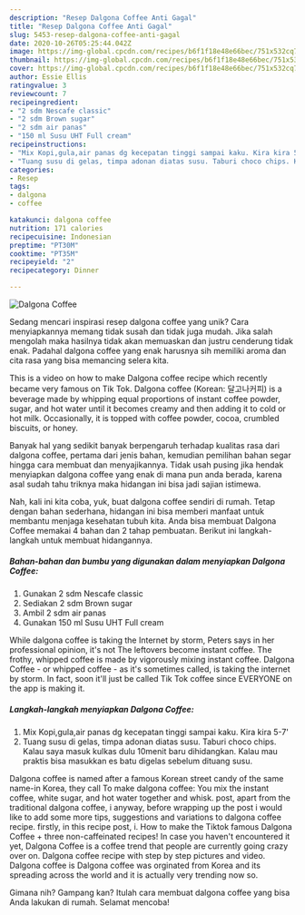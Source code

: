 ```yaml
---
description: "Resep Dalgona Coffee Anti Gagal"
title: "Resep Dalgona Coffee Anti Gagal"
slug: 5453-resep-dalgona-coffee-anti-gagal
date: 2020-10-26T05:25:44.042Z
image: https://img-global.cpcdn.com/recipes/b6f1f18e48e66bec/751x532cq70/dalgona-coffee-foto-resep-utama.jpg
thumbnail: https://img-global.cpcdn.com/recipes/b6f1f18e48e66bec/751x532cq70/dalgona-coffee-foto-resep-utama.jpg
cover: https://img-global.cpcdn.com/recipes/b6f1f18e48e66bec/751x532cq70/dalgona-coffee-foto-resep-utama.jpg
author: Essie Ellis
ratingvalue: 3
reviewcount: 7
recipeingredient:
- "2 sdm Nescafe classic"
- "2 sdm Brown sugar"
- "2 sdm air panas"
- "150 ml Susu UHT Full cream"
recipeinstructions:
- "Mix Kopi,gula,air panas dg kecepatan tinggi sampai kaku. Kira kira 5-7&#39;"
- "Tuang susu di gelas, timpa adonan diatas susu. Taburi choco chips. Kalau saya masuk kulkas dulu 10menit baru dihidangkan. Kalau mau praktis bisa masukkan es batu digelas sebelum dituang susu."
categories:
- Resep
tags:
- dalgona
- coffee

katakunci: dalgona coffee 
nutrition: 171 calories
recipecuisine: Indonesian
preptime: "PT30M"
cooktime: "PT35M"
recipeyield: "2"
recipecategory: Dinner

---
```



![Dalgona Coffee](https://img-global.cpcdn.com/recipes/b6f1f18e48e66bec/751x532cq70/dalgona-coffee-foto-resep-utama.jpg)

Sedang mencari inspirasi resep dalgona coffee yang unik? Cara menyiapkannya memang tidak susah dan tidak juga mudah. Jika salah mengolah maka hasilnya tidak akan memuaskan dan justru cenderung tidak enak. Padahal dalgona coffee yang enak harusnya sih memiliki aroma dan cita rasa yang bisa memancing selera kita.

This is a video on how to make Dalgona coffee recipe which recently became very famous on Tik Tok. Dalgona coffee (Korean: 달고나커피) is a beverage made by whipping equal proportions of instant coffee powder, sugar, and hot water until it becomes creamy and then adding it to cold or hot milk. Occasionally, it is topped with coffee powder, cocoa, crumbled biscuits, or honey.

Banyak hal yang sedikit banyak berpengaruh terhadap kualitas rasa dari dalgona coffee, pertama dari jenis bahan, kemudian pemilihan bahan segar hingga cara membuat dan menyajikannya. Tidak usah pusing jika hendak menyiapkan dalgona coffee yang enak di mana pun anda berada, karena asal sudah tahu triknya maka hidangan ini bisa jadi sajian istimewa.


Nah, kali ini kita coba, yuk, buat dalgona coffee sendiri di rumah. Tetap dengan bahan sederhana, hidangan ini bisa memberi manfaat untuk membantu menjaga kesehatan tubuh kita. Anda bisa membuat Dalgona Coffee memakai 4 bahan dan 2 tahap pembuatan. Berikut ini langkah-langkah untuk membuat hidangannya.

<!--inarticleads1-->

##### Bahan-bahan dan bumbu yang digunakan dalam menyiapkan Dalgona Coffee:

1. Gunakan 2 sdm Nescafe classic
1. Sediakan 2 sdm Brown sugar
1. Ambil 2 sdm air panas
1. Gunakan 150 ml Susu UHT Full cream


While dalgona coffee is taking the Internet by storm, Peters says in her professional opinion, it&#39;s not The leftovers become instant coffee. The frothy, whipped coffee is made by vigorously mixing instant coffee. Dalgona Coffee - or whipped coffee - as it&#39;s sometimes called, is taking the internet by storm. In fact, soon it&#39;ll just be called Tik Tok coffee since EVERYONE on the app is making it. 

<!--inarticleads2-->

##### Langkah-langkah menyiapkan Dalgona Coffee:

1. Mix Kopi,gula,air panas dg kecepatan tinggi sampai kaku. Kira kira 5-7&#39;
1. Tuang susu di gelas, timpa adonan diatas susu. Taburi choco chips. Kalau saya masuk kulkas dulu 10menit baru dihidangkan. Kalau mau praktis bisa masukkan es batu digelas sebelum dituang susu.


Dalgona coffee is named after a famous Korean street candy of the same name-in Korea, they call To make dalgona coffee: You mix the instant coffee, white sugar, and hot water together and whisk. post, apart from the traditional dalgona coffee, i anyway, before wrapping up the post i would like to add some more tips, suggestions and variations to dalgona coffee recipe. firstly, in this recipe post, i. How to make the Tiktok famous Dalgona Coffee + three non-caffeinated recipes! In case you haven&#39;t encountered it yet, Dalgona Coffee is a coffee trend that people are currently going crazy over on. Dalgona coffee recipe with step by step pictures and video. Dalgona coffee is Dalgona coffee was orginated from Korea and its spreading across the world and it is actually very trending now so. 

Gimana nih? Gampang kan? Itulah cara membuat dalgona coffee yang bisa Anda lakukan di rumah. Selamat mencoba!
